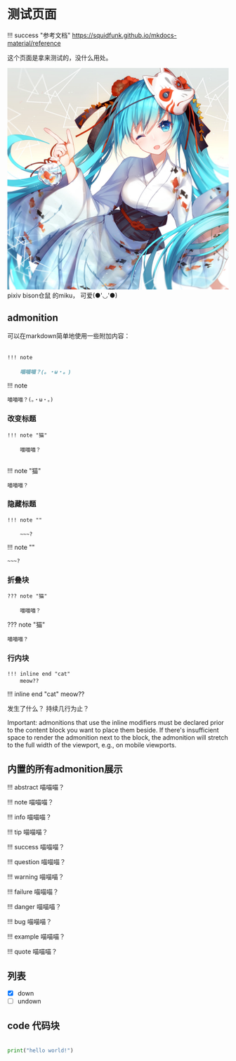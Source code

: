 # 测试页面

!!! success "参考文档"
    https://squidfunk.github.io/mkdocs-material/reference


这个页面是拿来测试的，没什么用处。

![](imgs/miku.jpg)
pixiv bison仓鼠 的miku， 可爱(●'◡'●)


## admonition

可以在markdown简单地使用一些附加内容：

```markdown

!!! note

    喵喵喵？(。・ω・。)

```


!!! note

    喵喵喵？(。・ω・。)


### 改变标题

```
!!! note "猫"

    喵喵喵？


```


!!! note "猫"

    喵喵喵？

### 隐藏标题

```
!!! note ""

    ~~~?

```


!!! note ""

    ~~~?


### 折叠块

```
??? note "猫"

    喵喵喵？

```


??? note "猫"

    喵喵喵？

### 行内块

```
!!! inline end "cat"
    meow??

```

!!! inline end "cat"
    meow??

发生了什么？
持续几行为止？

Important: admonitions that use the inline modifiers must be declared prior to the content block you want to place them beside. If there's insufficient space to render the admonition next to the block, the admonition will stretch to the full width of the viewport, e.g., on mobile viewports.

## 内置的所有admonition展示

!!! abstract
    喵喵喵？

!!! note
    喵喵喵？

!!! info
    喵喵喵？

!!! tip
    喵喵喵？

!!! success
    喵喵喵？

!!! question
    喵喵喵？

!!! warning
    喵喵喵？

!!! failure
    喵喵喵？

!!! danger
    喵喵喵？

!!! bug
    喵喵喵？

!!! example
    喵喵喵？

!!! quote
    喵喵喵？

## 列表

- [x] down
- [ ] undown

## code 代码块

```python title="hello.py"

print("hello world!")

```

